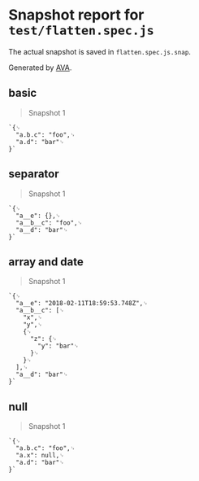 # Snapshot report for `test/flatten.spec.js`

The actual snapshot is saved in `flatten.spec.js.snap`.

Generated by [AVA](https://avajs.dev).

## basic

> Snapshot 1

    `{␊
      "a.b.c": "foo",␊
      "a.d": "bar"␊
    }`

## separator

> Snapshot 1

    `{␊
      "a__e": {},␊
      "a__b__c": "foo",␊
      "a__d": "bar"␊
    }`

## array and date

> Snapshot 1

    `{␊
      "a__e": "2018-02-11T18:59:53.748Z",␊
      "a__b__c": [␊
        "x",␊
        "y",␊
        {␊
          "z": {␊
            "y": "bar"␊
          }␊
        }␊
      ],␊
      "a__d": "bar"␊
    }`

## null

> Snapshot 1

    `{␊
      "a.b.c": "foo",␊
      "a.x": null,␊
      "a.d": "bar"␊
    }`
